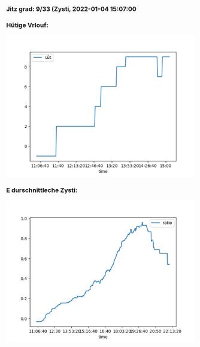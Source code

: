 ### Jitz grad: 9/33 (Zysti, 2022-01-04 15:07:00

### Hütige Vrlouf:
![Graph](Today.png)

### E durschnittleche Zysti:
![Graph](Zysti.png)